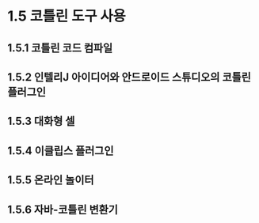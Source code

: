 # 1.5 코틀린 도구 사용
## 1.5.1 코틀린 코드 컴파일
## 1.5.2 인텔리J 아이디어와 안드로이드 스튜디오의 코틀린 플러그인
## 1.5.3 대화형 셀
## 1.5.4 이클립스 플러그인
## 1.5.5 온라인 놀이터
## 1.5.6 자바-코틀린 변환기





























